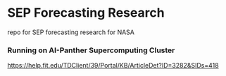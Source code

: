 # SEP Forecasting Research
repo for SEP forecasting research for NASA



### Running on AI-Panther Supercomputing Cluster
https://help.fit.edu/TDClient/39/Portal/KB/ArticleDet?ID=3282&SIDs=418
